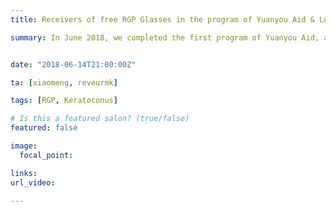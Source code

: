 ```yaml
---
title: Receivers of free RGP Glasses in the program of Yuanyou Aid & LucidKorea 

summary: In June 2018, we completed the first program of Yuanyou Aid, and the results are now being made public as follows.


date: "2018-06-14T21:00:00Z"

ta: [xiaomeng, reveurmk]

tags: [RGP, Keratoconus]

# Is this a featured salon? (true/false)
featured: false

image:
  focal_point: 

links:
url_video: 

---
```

